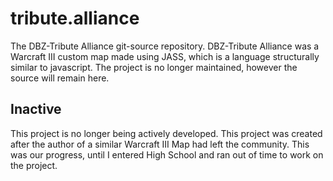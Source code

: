 tribute.alliance
================

The DBZ-Tribute Alliance git-source repository.  DBZ-Tribute Alliance was a Warcraft III custom map made using JASS, which is a language structurally similar to javascript.  The project is no longer maintained, however the source will remain here.


Inactive
--------

This project is no longer being actively developed.  This project was created after the author of a similar Warcraft III Map had left the community.  This was our progress, until I entered High School and ran out of time to work on the project.
